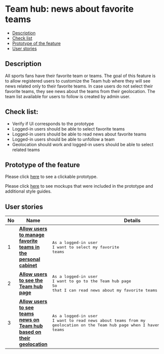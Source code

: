 # Team hub: news about favorite teams

- [Description](#description)
- [Check list](#check-list)
- [Prototype of the feature](#prototype-of-the-feature)
- [User stories](#user-stories)

## Description

All sports fans have their favorite team or teams. The goal of this feature is to allow registered users to customize the Team hub where they will see news related only to their favorite teams. In case users do not select their favorite teams, they see news about the teams from their geolocation.
The team list available for users to follow is created by admin user.

## Check list:

  - Verify if UI corresponds to the prototype
  - Logged-in users should be able to select favorite teams
  - Logged-in users should be able to read news about favorite teams
  - Logged-in users should be able to unfollow a team
  - Geolocation should work and logged-in users should be able to select related teams

## Prototype of the feature

Please click [here](https://www.figma.com/proto/HB6RaAViOl1Iw5qCsEb2gj/Manage-teams?node-id=0%3A2&viewport=-2364%2C508%2C0.2207438349723816&scaling=min-zoom) to see a clickable prototype.

Please click [here](https://www.figma.com/file/HB6RaAViOl1Iw5qCsEb2gj/Manage-teams?node-id=0%3A1) to see mockups that were included in the prototype and additional style guides.

## User stories

No           |      Name     |   Details
------------ | ------------- | -------------
1 |[**Allow users to manage favorite teams in the personal cabinet**](/products/sports_hub_portal/web_application_features/team_hub/user_stories/manage_favorite_teams)|<pre>As a logged-in user<br>I want to select my favorite teams</pre>
2 |[**Allow users to see the Team hub page**](/products/sports_hub_portal/web_application_features/team_hub/user_stories/team_hub_page)|<pre>As a logged-in user<br>I want to go to the Team hub page</br>So that I can read news about my favorite teams</pre>
3 |[**Allow users to see teams news on Team hub based on their geolocation**](/products/sports_hub_portal/web_application_features/team_hub/user_stories/team_hub_page)|<pre>As a logged-in user<br>I want to read news about teams from my geolocation on the Team hub page when I haven’t configured favorite teams</pre>
